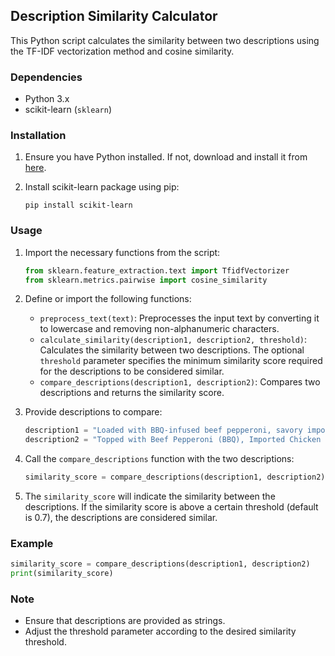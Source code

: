 ## Description Similarity Calculator

This Python script calculates the similarity between two descriptions using the TF-IDF vectorization method and cosine similarity.

### Dependencies

- Python 3.x
- scikit-learn (`sklearn`)

### Installation

1. Ensure you have Python installed. If not, download and install it from [here](https://www.python.org/downloads/).
2. Install scikit-learn package using pip:

    ```
    pip install scikit-learn
    ```

### Usage

1. Import the necessary functions from the script:

    ```python
    from sklearn.feature_extraction.text import TfidfVectorizer
    from sklearn.metrics.pairwise import cosine_similarity
    ```

2. Define or import the following functions:

    - `preprocess_text(text)`: Preprocesses the input text by converting it to lowercase and removing non-alphanumeric characters.
    - `calculate_similarity(description1, description2, threshold)`: Calculates the similarity between two descriptions. The optional `threshold` parameter specifies the minimum similarity score required for the descriptions to be considered similar.
    - `compare_descriptions(description1, description2)`: Compares two descriptions and returns the similarity score.

3. Provide descriptions to compare:

    ```python
    description1 = "Loaded with BBQ-infused beef pepperoni, savory imported chicken sausage, gooey imported mozzarella, fresh capsicum, zesty green chili, tangy black olives, all smothered in a rich BBQ-soaked marinara sauce."
    description2 = "Topped with Beef Pepperoni (BBQ), Imported Chicken Sausage (BBQ), Imported Mozzarella, Capsicum, Green Chilli, Black Olive, BBQ Soaked Marinara Sauce."
    ```

4. Call the `compare_descriptions` function with the two descriptions:

    ```python
    similarity_score = compare_descriptions(description1, description2)
    ```

5. The `similarity_score` will indicate the similarity between the descriptions. If the similarity score is above a certain threshold (default is 0.7), the descriptions are considered similar.

### Example

```python
similarity_score = compare_descriptions(description1, description2)
print(similarity_score)
```

### Note

- Ensure that descriptions are provided as strings.
- Adjust the threshold parameter according to the desired similarity threshold.

